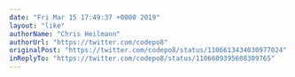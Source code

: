 ```yaml
---
date: "Fri Mar 15 17:49:37 +0000 2019"
layout: "like"
authorName: "Chris Heilmann"
authorUrl: "https://twitter.com/codepo8"
originalPost: "https://twitter.com/codepo8/status/1106613434030977024"
inReplyTo: "https://twitter.com/codepo8/status/1106609395608309765"
---
```

